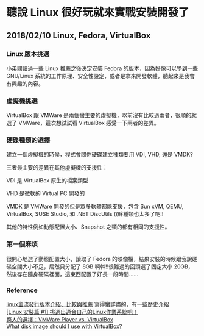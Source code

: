 # 聽說 Linux 很好玩就來實戰安裝開發了
## 2018/02/10 Linux, Fedora, VirtualBox

### Linux 版本挑選

小弟閱讀過一些 Linux 推薦之後決定安裝 Fedora 的版本，因為好像可以學到一些 GNU/Linux 系統的工作原理、安全性設定，或者是拿來開發軟體，聽起來是我會有興趣的內容。

### 虛擬機挑選

VirtualBox 跟 VMWare 是兩個蠻主要的虛擬機，以前沒有比較過兩者，很順的就選了 VMWare，這次想試試看 VirtualBox 感受一下兩者的差異。

### 硬碟種類的選擇

建立一個虛擬機的時候，程式會問你硬碟建立種類要用 VDI, VHD, 還是 VMDK?

三者最主要的差異在其他虛擬機的支援性：

VDI 是 VirtualBox 原生的檔案類型

VHD 是微軟的 Virtual PC 開發的

VMDK 是 VMWare 開發的但是眾多軟體都能支援，包含 Sun xVM, QEMU, VirtualBox, SUSE Studio, 和 .NET DiscUtils ((幹種類也太多了吧!!

其他的特性例如動態配置大小、Snapshot 之類的都有相同的支援性。

### 第一個麻煩

很開心地選了動態配置大小，讀取了 Fedora 的映像檔，結果安裝的時候跟我說硬碟空間大小不足，居然只分配了 8GB 啊幹!!很難過的回頭選了固定大小 20GB，然後存在隨身硬碟裡面，這東西配置了好長一段時間......

### Reference

[linux主流發行版本介紹、比較與推薦](https://goo.gl/7gBwUf) 寫得蠻詳盡的，有一些歷史介紹  
[[Linux 安裝篇 #1] 挑選出適合自己的Linux作業系統吧！](https://goo.gl/BzPuLE)  
[窮人的選擇：VMWare Player vs. VirtualBox](https://goo.gl/7HQDLQ)  
[What disk image should I use with VirtualBox?](https://goo.gl/u8Rd5s)  
